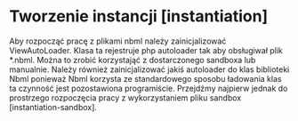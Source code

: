 # Tworzenie instancji [instantiation]

Aby rozpocząć pracę z plikami nbml należy zainicjalizować ViewAutoLoader. Klasa ta rejestruje php autoloader
tak aby obsługiwał plik *.nbml. Można to zrobić korzystająć z dostarczonego sandboxa lub manualnie.
Należy również zainicjalizować jakiś autoloader do klas biblioteki Nbml ponieważ Nbml korzysta ze standardowego
 sposobu ładowania klas ta czynność jest pozostawiona programiście. Przejdźmy najpierw jednak do prostrzego
 rozpoczęcia pracy z wykorzystaniem pliku sandbox [instantiation-sandbox].